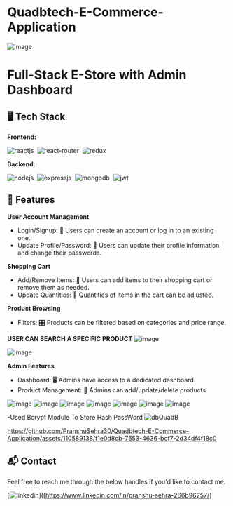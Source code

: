




# Quadbtech-E-Commerce-Application

![image](https://github.com/PranshuSehra30/Quadbtech-E-Commerce-Application/assets/110589138/c59e75d5-2ec1-4201-befc-541a81e6a768)

# Full-Stack E-Store with Admin Dashboard 



## 🖥️ Tech Stack
**Frontend:**

![reactjs](https://img.shields.io/badge/React-20232A?style=for-the-badge&logo=react&logoColor=61DAFB)&nbsp;
![react-router](https://img.shields.io/badge/React_Router-CA4245?style=for-the-badge&logo=react-router&logoColor=white)&nbsp;
![redux](https://img.shields.io/badge/Redux-593D88?style=for-the-badge&logo=redux&logoColor=white)&nbsp;


**Backend:**

![nodejs](https://img.shields.io/badge/Node.js-43853D?style=for-the-badge&logo=node.js&logoColor=white)&nbsp;
![expressjs](https://img.shields.io/badge/Express.js-000000?style=for-the-badge&logo=express&logoColor=white)&nbsp;
![mongodb](https://img.shields.io/badge/MongoDB-4EA94B?style=for-the-badge&logo=mongodb&logoColor=white)&nbsp;
![jwt](	https://img.shields.io/badge/JWT-000000?style=for-the-badge&logo=JSON%20web%20tokens&logoColor=white)&nbsp;



## 🚀 Features

**User Account Management**
- Login/Signup: 🚪 Users can create an account or log in to an existing one.
- Update Profile/Password: 🔐 Users can update their profile information and change their passwords.
  

  
**Shopping Cart**
- Add/Remove Items: 🛒 Users can add items to their shopping cart or remove them as needed.
- Update Quantities: 🔢 Quantities of items in the cart can be adjusted.
  

  

  
**Product Browsing**

- Filters: 🎛️ Products can be filtered based on categories and price range.
  
  
**USER CAN SEARCH A SPECIFIC PRODUCT**
![image](https://github.com/PranshuSehra30/Quadbtech-E-Commerce-Application/assets/110589138/27bfe8c0-22f0-4bca-9ef7-c227a1a5ef03)

![image](https://github.com/PranshuSehra30/Quadbtech-E-Commerce-Application/assets/110589138/faa91049-de9e-4d30-a300-4408d254e341)



  




  
**Admin Features**
- Dashboard: 🖥️ Admins have access to a dedicated dashboard.
- Product Management: 📝 Admins can add/update/delete products.

![image](https://github.com/PranshuSehra30/Quadbtech-E-Commerce-Application/assets/110589138/534f5209-f715-4ef7-96db-b951ef2d0f0d)
![image](https://github.com/PranshuSehra30/Quadbtech-E-Commerce-Application/assets/110589138/37864b92-f024-459b-97c5-1cfc83733717)
![image](https://github.com/PranshuSehra30/Quadbtech-E-Commerce-Application/assets/110589138/b58f3d37-514b-47ca-9487-66d9877f6714)
![image](https://github.com/PranshuSehra30/Quadbtech-E-Commerce-Application/assets/110589138/6d5cdac5-0a53-4a4f-87fe-3b6ed137b2ed)
![image](https://github.com/PranshuSehra30/Quadbtech-E-Commerce-Application/assets/110589138/906ed5d8-ceb4-4d4c-9a8b-edab24fbec77)
![image](https://github.com/PranshuSehra30/Quadbtech-E-Commerce-Application/assets/110589138/26a867f4-9ebe-4984-b42d-184d27cfa155)
![image](https://github.com/PranshuSehra30/Quadbtech-E-Commerce-Application/assets/110589138/f04e39af-3267-452d-a3d7-1bef805e5361)

-Used Bcrypt Module To Store Hash PassWord 
![dbQuadB](https://github.com/PranshuSehra30/Quadbtech-E-Commerce-Application/assets/110589138/6ae2c53b-2b36-4410-b26a-dcf118b5d811)

https://github.com/PranshuSehra30/Quadbtech-E-Commerce-Application/assets/110589138/f1e0d8cb-7553-4636-bcf7-2d34df4f18c0


<h2>📬 Contact</h2>

Feel free to reach me through the below handles if you'd like to contact me.

[![linkedin](https://img.shields.io/badge/LinkedIn-0077B5?style=for-the-badge&logo=linkedin&logoColor=white)]([https://www.linkedin.com/in/pranshu-sehra-266b96257/]

